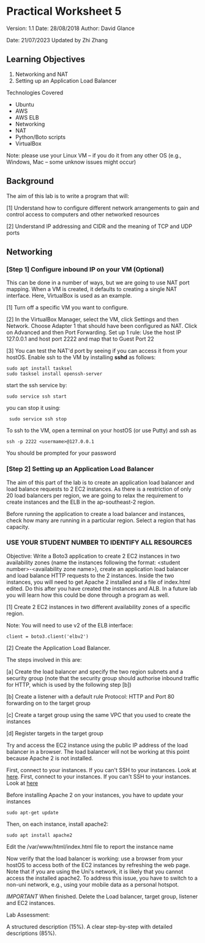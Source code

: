 # Practical Worksheet 5

Version: 1.1 Date: 28/08/2018 Author: David Glance

Date: 21/07/2023 Updated by Zhi Zhang

## Learning Objectives

1. Networking and NAT
2. Setting up an Application Load Balancer

Technologies Covered

* Ubuntu
* AWS
* AWS ELB
* Networking
* NAT
* Python/Boto scripts
* VirtualBox

Note: please use your Linux VM – if you do it from any other OS (e.g., Windows, Mac – some unknow issues might occur)

## Background

The aim of this lab is to write a program that will:

[1] Understand how to configure different network arrangements to gain and control access to computers and other networked resources

[2] Understand IP addressing and CIDR and the meaning of TCP and UDP ports

## Networking

### [Step 1] Configure inbound IP on your VM (Optional)

This can be done in a number of ways, but we are going to use NAT port mapping. When a VM is created, it defaults to creating a single NAT interface. Here, VirtualBox is used as an example.

[1] Turn off a specific VM you want to configure.

[2] In the VirtualBox Manager, select the VM, click Settings and then Network. Choose Adapter 1 that should have been configured as NAT. Click on Advanced and then Port Forwarding. Set up 1 rule:
   Use the host IP 127.0.0.1 and host port 2222 and map that to Guest Port 22

[3] You can test the NAT'd port by seeing if you can access it from your hostOS. Enable ssh to the VM by installing **sshd** as follows:

```
sudo apt install tasksel
sudo tasksel install openssh-server
```

start the ssh service by:

```
sudo service ssh start
```

you can stop it using:

```
 sudo service ssh stop
 ```

To ssh to the VM, open a terminal on your hostOS (or use Putty) and ssh as

```
ssh -p 2222 <usermame>@127.0.0.1
```

You should be prompted for your password

### [Step 2] Setting up an Application Load Balancer

The aim of this part of the lab is to create an application load
balancer and load balance requests to 2 EC2 instances. As there is a
restriction of only 20 load balancers per region, we are going to
relax the requirement to create instances and the ELB in the
ap-southeast-2 region.

Before running the application to create a load balancer and
instances, check how many are running in a particular region. Select a
region that has capacity.


### USE YOUR STUDENT NUMBER TO IDENTIFY ALL RESOURCES

Objective: Write a Boto3 application to create 2 EC2 instances in two availability zones (name the instances following the format: \<student number\>-\<availability zone name\>), create an application load balancer and load balance HTTP requests to the 2 instances. Inside the two instances, you will need to get Apache 2 installed and a file of index.html edited. Do this after you have created the instances and ALB. In a future lab you will learn how this could be done through a program as well.

[1] Create 2 EC2 instances in two
different availability zones of a specific region. 

Note: You will need to use v2 of the ELB interface:

```
client = boto3.client('elbv2')
```

[2] Create the Application Load Balancer.

The steps involved in this are:

[a] Create the load balancer and specify the two region subnets and a
security group (note that the security group should authorise inbound traffic for HTTP, which is used by the following step [b])

[b] Create a listener with a default rule Protocol: HTTP and Port 80
forwarding on to the target group

[c] Create a target group using the same VPC that you used to create
the instances

[d] Register targets in the target group

Try and access the EC2 instance using the public IP address of the load balancer in a browser. The load balancer will not be working at this point because Apache 2 is not installed. 

First, connect to your instances. If you can't SSH to your instances. Look at [here](https://bobbyhadz.com/blog/aws-ssh-permission-denied-publickey).
First, connect to your instances. If you can't SSH to your instances. Look at [here]()

Before installing Apache 2 on your instances, you have to update your instances

```
sudo apt-get update
```

Then, on each instance, install apache2:

```
sudo apt install apache2
```

Edit the /var/www/html/index.html file to report the instance name

Now verify that the load balancer is working: use a browser from your hostOS to access both of the EC2 instances by refreshing the web page. Note that if you are using the Uni's network, it is likely that you cannot access the installed apache2. To address this issue, you have to switch to a non-uni network, e.g., using your mobile data as a personal hotspot.


*IMPORTANT* When finished. Delete the Load balancer, target group,
listener and EC2 instances.

Lab Assessment:

A structured description (15%). A clear step-by-step with detailed descriptions (85%). 
